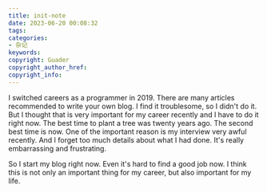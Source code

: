 ```yaml
---
title: init-note
date: 2023-06-20 00:08:32
tags:
categories:
- 杂记
keywords:
copyright: Guader
copyright_author_href:
copyright_info:
---
```


I switched careers as a programmer in 2019. There are many articles recommended to write your own blog. I find it troublesome, so I didn't do it. But I thought that is very important for my career recently and I have to do it right now. The best time to plant a tree was twenty years ago. The second best time is now. One of the important reason is my interview very awful recently. And I forget too much details about what I had done. It's really embarrassing and frustrating.

So I start my blog right now. Even it's hard to find a good job now. I think this is not only an important thing for my career, but also important for my life.
